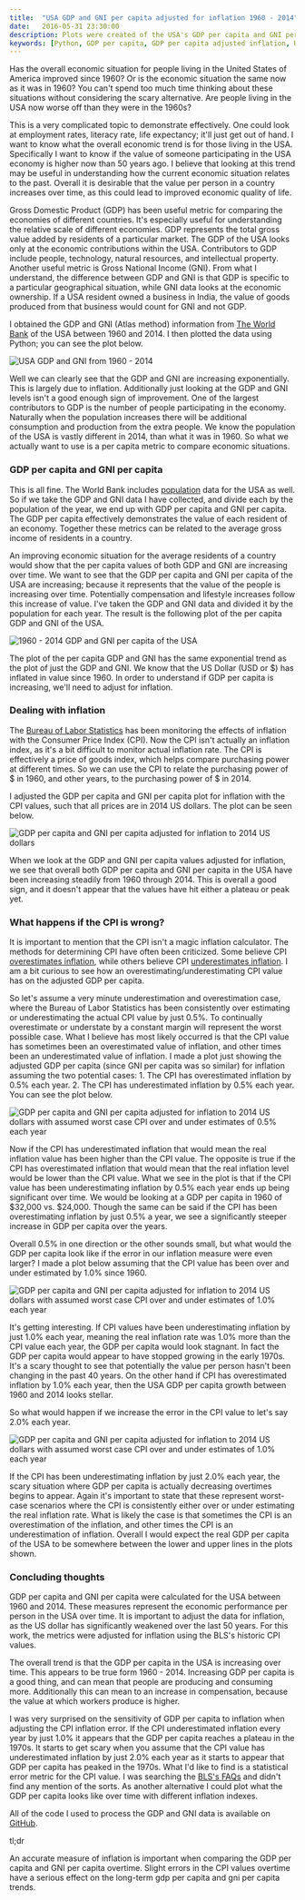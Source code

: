 ```yaml
---
title:  "USA GDP and GNI per capita adjusted for inflation 1960 - 2014"
date:   2016-05-31 23:30:00
description: Plots were created of the USA's GDP per capita and GNI per capita from 1960 to 2014 adjusted for inflation using the CPI
keywords: [Python, GDP per capita, GDP per capita adjusted inflation, USA GDP adjusted for inflation, adjusted USA GNI per capita for inflation]
---
```

Has the overall economic situation for people living in the United States of America improved since 1960? Or is the economic situation the same now as it was in 1960? You can't spend too much time thinking about these situations without considering the scary alternative. Are people living in the USA now worse off than they were in the 1960s? 

This is a very complicated topic to demonstrate effectively. One could look at employment rates, literacy rate, life expectancy; it'll just get out of hand. I want to know what the overall economic trend is for those living in the USA. Specifically I want to know if the value of someone participating in the USA economy is higher now than 50 years ago. I believe that looking at this trend may be useful in understanding how the current economic situation relates to the past. Overall it is desirable that the value per person in a country increases over time, as this could lead to improved economic quality of life.

Gross Domestic Product (GDP) has been useful metric for comparing the economies of different countries. It's especially useful for understanding the relative scale of different economies. GDP represents the total gross value added by residents of a particular market. The GDP of the USA looks only at the economic contributions within the USA. Contributors to GDP include people, technology, natural resources, and intellectual property. Another useful metric is Gross National Income (GNI). From what I understand, the difference between GDP and GNI is that GDP is specific to a particular geographical situation, while GNI data looks at the economic ownership. If a USA resident owned a business in India, the value of goods produced from that business would count for GNI and not GDP. 

I obtained the GDP and GNI (Atlas method) information from [The World Bank](http://data.worldbank.org) of the USA between 1960 and 2014. I then plotted the data using Python; you can see the plot below.

![USA GDP and GNI from 1960 - 2014](https://raw.githubusercontent.com/cjekel/USA_GDP_per_capita_inflation_adjust/master/images/usaGDPandGNI.png)

Well we can clearly see that the GDP and GNI are increasing exponentially. This is largely due to inflation. Additionally just looking at the GDP and GNI levels isn't a good enough sign of improvement. One of the largest contributors to GDP is the number of people participating in the economy. Naturally when the population increases there will be additional consumption and production from the extra people. We know the population of the USA is vastly different in 2014, than what it was in 1960. So what we actually want to use is a per capita metric to compare economic situations.

### GDP per capita and GNI per capita

This is all fine. The World Bank includes [population](http://data.worldbank.org/indicator/SP.POP.TOTL) data for the USA as well.  So if we take the GDP and GNI data I have collected, and divide each by the population of the year, we end up with GDP per capita and GNI per capita. The GDP per capita effectively demonstrates the value of each resident of an economy. Together these metrics can be related to the average gross income of residents in a country.

An improving economic situation for the average residents of a country would show that the per capita values of both GDP and GNI are increasing over time. We want to see that the GDP per capita and GNI per capita of the USA are increasing; because it represents that the value of the people is increasing over time. Potentially compensation and lifestyle increases follow this increase of value. I've taken the GDP and GNI data and divided it by the population for each year. The result is the following plot of the per capita GDP and GNI of the USA.

![1960 - 2014 GDP and GNI per capita of the USA](https://raw.githubusercontent.com/cjekel/USA_GDP_per_capita_inflation_adjust/master/images/usaGDPandGNI_perCapita.png) 

The plot of the per capita GDP and GNI has the same exponential trend as the plot of just the GDP and GNI. We know that the US Dollar (USD or $) has inflated in value since 1960. In order to understand if GDP per capita is increasing, we'll need to adjust for inflation.

### Dealing with inflation

The [Bureau of Labor Statistics](http://www.bls.gov) has been monitoring the effects of inflation with the Consumer Price Index (CPI). Now the CPI isn't actually an inflation index, as it's a bit difficult to monitor actual inflation rate. The CPI is effectively a price of goods index, which helps compare purchasing power at different times. So we can use the CPI to relate the purchasing power of $ in 1960, and other years, to the purchasing power of $ in 2014.

I adjusted the GDP per capita and GNI per capita plot for inflation with the CPI values, such that all prices are in 2014 US dollars. The plot can be seen below. 

![GDP per capita and GNI per capita adjusted for inflation to 2014 US dollars](https://raw.githubusercontent.com/cjekel/USA_GDP_per_capita_inflation_adjust/master/images/usaGDPandGNI_perCapita_2014.png) 

When we look at the GDP and GNI per capita values adjusted for inflation, we see that overall both GDP per capita and GNI per capita in the USA have been increasing steadily from 1960 through 2014. This is overall a good sign, and it doesn't appear that the values have hit either a plateau or peak yet.

### What happens if the CPI is wrong?  

It is important to mention that the CPI isn't a magic inflation calculator. The methods for determining CPI have often been criticized. Some believe CPI [overestimates inflation](http://www.colorado.edu/economics/courses/econ2020/section6/section6-main.html), while others believe CPI [underestimates inflation](http://bpp.mit.edu/usa/). I am a bit curious to see how an overestimating/underestimating CPI value has on the adjusted GDP per capita.

So let's assume a very minute underestimation and overestimation case, where the Bureau of Labor Statistics has been consistently over estimating or underestimating the actual CPI value by just 0.5%. To continually overestimate or understate by a constant margin will represent the worst possible case. What I believe has most likely occurred is that the CPI value has sometimes been an overestimated value of inflation, and other times been an underestimated value of inflation. I made a plot just showing the adjusted GDP per capita (since GNI per capita was so similar) for inflation assuming the two potential cases: 1. The CPI has overestimated inflation by 0.5% each year. 2. The CPI has underestimated inflation by 0.5% each year. You can see the plot below.

![GDP per capita and GNI per capita adjusted for inflation to 2014 US dollars with assumed worst case CPI over and under estimates of 0.5% each year](https://raw.githubusercontent.com/cjekel/USA_GDP_per_capita_inflation_adjust/master/images/usaGDPandGNI_perCapita_2014_half.png)

Now if the CPI has underestimated inflation that would mean the real inflation value has been higher than the CPI value. The opposite is true if the CPI has overestimated inflation that would mean that the real inflation level would be lower than the CPI value. What we see in the plot is that if the CPI value has been underestimating inflation by 0.5% each year ends up being significant over time. We would be looking at a GDP per capita in 1960 of $32,000 vs. $24,000. Though the same can be said if the CPI has been overestimating inflation by just 0.5% a year, we see a significantly steeper increase in GDP per capita over the years.

Overall 0.5% in one direction or the other sounds small, but what would the GDP per capita look like if the error in our inflation measure were even larger? I made a plot below assuming that the CPI value has been over and under estimated by 1.0% since 1960.

![GDP per capita and GNI per capita adjusted for inflation to 2014 US dollars with assumed worst case CPI over and under estimates of 1.0% each year](https://raw.githubusercontent.com/cjekel/USA_GDP_per_capita_inflation_adjust/master/images/usaGDPandGNI_perCapita_2014_one.png)

It's getting interesting. If CPI values have been underestimating inflation by just 1.0% each year, meaning the real inflation rate was 1.0% more than the CPI value each year, the GDP per capita would look stagnant. In fact the GDP per capita would appear to have stopped growing in the early 1970s. It's a scary thought to see that potentially the value per person hasn't been changing in the past 40 years. On the other hand if CPI has overestimated inflation by 1.0% each year, then the USA GDP per capita growth between 1960 and 2014 looks stellar.

So what would happen if we increase the error in the CPI value to let's say 2.0% each year. 

![GDP per capita and GNI per capita adjusted for inflation to 2014 US dollars with assumed worst case CPI over and under estimates of 1.0% each year](https://raw.githubusercontent.com/cjekel/USA_GDP_per_capita_inflation_adjust/master/images/usaGDPandGNI_perCapita_2014_two.png)

If the CPI has been underestimating inflation by just 2.0% each year, the scary situation where GDP per capita is actually decreasing overtimes begins to appear. Again it's important to state that these represent worst-case scenarios where the CPI is consistently either over or under estimating the real inflation rate. What is likely the case is that sometimes the CPI is an overestimation of the inflation, and other times the CPI is an underestimation of inflation. Overall I would expect the real GDP per capita of the USA to be somewhere between the lower and upper lines in the plots shown. 

### Concluding thoughts

GDP per capita and GNI per capita were calculated for the USA between 1960 and 2014. These measures represent the economic performance per person in the USA over time. It is important to adjust the data for inflation, as the US dollar has significantly weakened over the last 50 years. For this work, the metrics were adjusted for inflation using the BLS's historic CPI values. 

The overall trend is that the GDP per capita in the USA is increasing over time. This appears to be true form 1960 - 2014. Increasing GDP per capita is a good thing, and can mean that people are producing and consuming more. Additionally this can mean to an increase in compensation, because the value at which workers produce is higher. 

I was very surprised on the sensitivity of GDP per capita to inflation when adjusting the CPI inflation error. If the CPI underestimated inflation every year by just 1.0% it appears that the GDP per capita reaches a plateau in the 1970s. It starts to get scary when you assume that the CPI value has underestimated inflation by just 2.0% each year as it starts to appear that GDP per capita has peaked in the 1970s. What I'd like to find is a statistical error metric for the CPI value. I was searching the [BLS's FAQs](http://www.bls.gov/cpi/cpifaq.htm#Question_1) and didn't find any mention of the sorts. As another alternative I could plot what the GDP per capita looks like over time with different inflation indexes.

All of the code I used to process the GDP and GNI data is available on [GitHub](https://github.com/cjekel/USA_GDP_per_capita_inflation_adjust). 

tl;dr

An accurate measure of inflation is important when comparing the GDP per capita and GNI per capita overtime. Slight errors in the CPI values overtime have a serious effect on the long-term gdp per capita and gni per capita trends.
